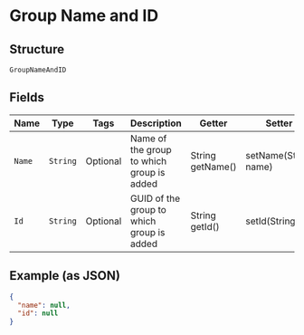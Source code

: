 
# Group Name and ID

## Structure

`GroupNameAndID`

## Fields

| Name | Type | Tags | Description | Getter | Setter |
|  --- | --- | --- | --- | --- | --- |
| `Name` | `String` | Optional | Name of the group to which group  is added | String getName() | setName(String name) |
| `Id` | `String` | Optional | GUID of the group to which group  is added | String getId() | setId(String id) |

## Example (as JSON)

```json
{
  "name": null,
  "id": null
}
```

